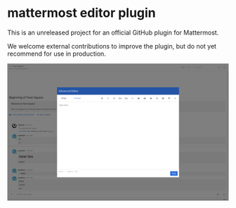 # mattermost editor plugin

This is an unreleased project for an official GitHub plugin for Mattermost.

We welcome external contributions to improve the plugin, but do not yet recommend for use in production.

![Screenshot](webapp/Screenshot.png)
